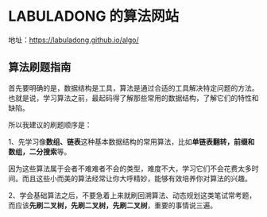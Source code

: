 # LABULADONG 的算法网站

地址：https://labuladong.github.io/algo/


## 算法刷题指南
首先要明确的是，数据结构是工具，算法是通过合适的工具解决特定问题的方法。也就是说，学习算法之前，最起码得了解那些常用的数据结构，了解它们的特性和缺陷。

所以我建议的刷题顺序是：

1、先学习像**数组、链表**这种基本数据结构的常用算法，比如**单链表翻转，前缀和数组，二分搜索**等。

因为这些算法属于会者不难难者不会的类型，难度不大，学习它们不会花费太多时间。而且这些小而美的算法经常让你大呼精妙，能够有效培养你对算法的兴趣。

2、学会基础算法之后，不要急着上来就刷回溯算法、动态规划这类笔试常考题，而应该**先刷二叉树，先刷二叉树，先刷二叉树**，重要的事情说三遍。



